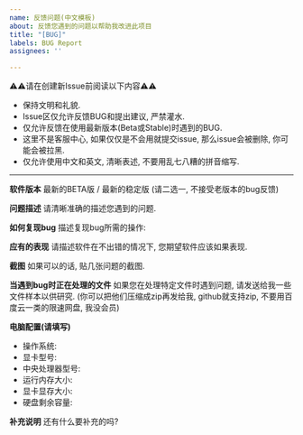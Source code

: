 ```yaml
---
name: 反馈问题(中文模板)
about: 反馈您遇到的问题以帮助我改进此项目
title: "[BUG]"
labels: BUG Report
assignees: ''

---
```


⚠⚠请在创建新Issue前阅读以下内容⚠⚠
- 保持文明和礼貌.
- Issue区仅允许反馈BUG和提出建议, 严禁灌水.
- 仅允许反馈在使用最新版本(Beta或Stable)时遇到的BUG.
- 这里不是客服中心, 如果仅仅是不会用就提交issue, 那么issue会被删除, 你可能会被拉黑.
- 仅允许使用中文和英文, 清晰表述, 不要用乱七八糟的拼音缩写.

---

**软件版本**
最新的BETA版 / 最新的稳定版
(请二选一, 不接受老版本的bug反馈)

**问题描述**
请清晰准确的描述您遇到的问题.

**如何复现bug**
描述复现bug所需的操作:

**应有的表现**
请描述软件在不出错的情况下, 您期望软件应该如果表现.

**截图**
如果可以的话, 贴几张问题的截图.

**当遇到bug时正在处理的文件**
如果您在处理特定文件时遇到问题, 请发送给我一些文件样本以供研究.
(你可以把他们压缩成zip再发给我, github就支持zip, 不要用百度云一类的限速网盘, 我没会员)

**电脑配置(请填写)**
 - 操作系统:
 - 显卡型号:
 - 中央处理器型号:
 - 运行内存大小:
 - 显卡显存大小:
 - 硬盘剩余容量:

**补充说明**
还有什么要补充的吗?
